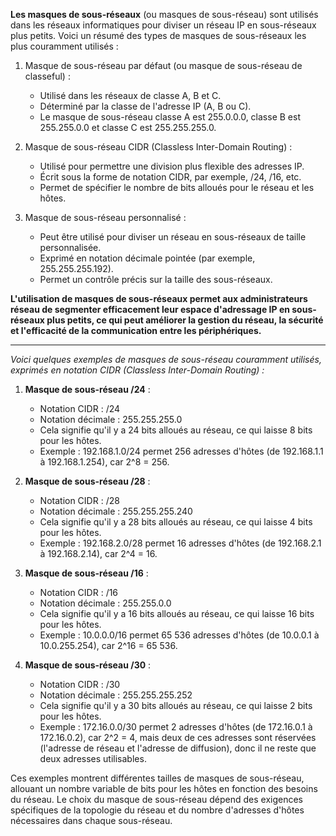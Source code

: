 **Les masques de sous-réseaux** (ou masques de sous-réseau) sont utilisés dans les réseaux informatiques pour diviser un réseau IP en sous-réseaux plus petits. Voici un résumé des types de masques de sous-réseaux les plus couramment utilisés :

1. Masque de sous-réseau par défaut (ou masque de sous-réseau de classeful) :
   - Utilisé dans les réseaux de classe A, B et C.
   - Déterminé par la classe de l'adresse IP (A, B ou C).
   - Le masque de sous-réseau classe A est 255.0.0.0, classe B est 255.255.0.0 et classe C est 255.255.255.0.

2. Masque de sous-réseau CIDR (Classless Inter-Domain Routing) :
   - Utilisé pour permettre une division plus flexible des adresses IP.
   - Écrit sous la forme de notation CIDR, par exemple, /24, /16, etc.
   - Permet de spécifier le nombre de bits alloués pour le réseau et les hôtes.

3. Masque de sous-réseau personnalisé :
   - Peut être utilisé pour diviser un réseau en sous-réseaux de taille personnalisée.
   - Exprimé en notation décimale pointée (par exemple, 255.255.255.192).
   - Permet un contrôle précis sur la taille des sous-réseaux.

**L'utilisation de masques de sous-réseaux permet aux administrateurs réseau de segmenter efficacement leur espace d'adressage IP en sous-réseaux plus petits, ce qui peut améliorer la gestion du réseau, la sécurité et l'efficacité de la communication entre les périphériques.**

--- 
_Voici quelques exemples de masques de sous-réseau couramment utilisés, exprimés en notation CIDR (Classless Inter-Domain Routing) :_

1. **Masque de sous-réseau /24** :
   - Notation CIDR : /24
   - Notation décimale : 255.255.255.0
   - Cela signifie qu'il y a 24 bits alloués au réseau, ce qui laisse 8 bits pour les hôtes.
   - Exemple : 192.168.1.0/24 permet 256 adresses d'hôtes (de 192.168.1.1 à 192.168.1.254), car 2^8 = 256.

2. **Masque de sous-réseau /28** :
   - Notation CIDR : /28
   - Notation décimale : 255.255.255.240
   - Cela signifie qu'il y a 28 bits alloués au réseau, ce qui laisse 4 bits pour les hôtes.
   - Exemple : 192.168.2.0/28 permet 16 adresses d'hôtes (de 192.168.2.1 à 192.168.2.14), car 2^4 = 16.

3. **Masque de sous-réseau /16** :
   - Notation CIDR : /16
   - Notation décimale : 255.255.0.0
   - Cela signifie qu'il y a 16 bits alloués au réseau, ce qui laisse 16 bits pour les hôtes.
   - Exemple : 10.0.0.0/16 permet 65 536 adresses d'hôtes (de 10.0.0.1 à 10.0.255.254), car 2^16 = 65 536.

4. **Masque de sous-réseau /30** :
   - Notation CIDR : /30
   - Notation décimale : 255.255.255.252
   - Cela signifie qu'il y a 30 bits alloués au réseau, ce qui laisse 2 bits pour les hôtes.
   - Exemple : 172.16.0.0/30 permet 2 adresses d'hôtes (de 172.16.0.1 à 172.16.0.2), car 2^2 = 4, mais deux de ces adresses sont réservées (l'adresse de réseau et l'adresse de diffusion), donc il ne reste que deux adresses utilisables.

Ces exemples montrent différentes tailles de masques de sous-réseau, allouant un nombre variable de bits pour les hôtes en fonction des besoins du réseau. Le choix du masque de sous-réseau dépend des exigences spécifiques de la topologie du réseau et du nombre d'adresses d'hôtes nécessaires dans chaque sous-réseau.